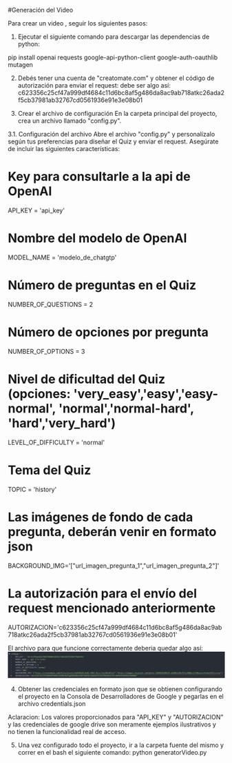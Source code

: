 #Generación del Video

Para crear un video , seguir los siguientes pasos:

1. Ejecutar el siguiente comando para descargar las dependencias de python:

pip install openai requests google-api-python-client google-auth-oauthlib mutagen


2. Debés tener una cuenta de "creatomate.com" y obtener el código de autorización para enviar el request: debe ser algo así:
c623356c25cf47a999df4684c11d6bc8af5g486da8ac9ab718atkc26ada2f5cb37981ab32767cd0561936e91e3e08b01

1. Crear el archivo de configuración
En la carpeta principal del proyecto, crea un archivo llamado "config.py".

3.1. Configuración del archivo
Abre el archivo "config.py" y personalízalo según tus preferencias para diseñar el Quiz y enviar el request. Asegúrate de incluir las siguientes características:

# Key para consultarle a la api de OpenAI
API_KEY = 'api_key'

# Nombre del modelo de OpenAI
MODEL_NAME = 'modelo_de_chatgtp'

# Número de preguntas en el Quiz
NUMBER_OF_QUESTIONS = 2

# Número de opciones por pregunta
NUMBER_OF_OPTIONS = 3

# Nivel de dificultad del Quiz (opciones: 'very_easy','easy','easy-normal', 'normal','normal-hard', 'hard','very_hard')
LEVEL_OF_DIFFICULTY = 'normal'

# Tema del Quiz
TOPIC = 'history'

# Las imágenes de fondo de cada pregunta, deberán venir en formato json
BACKGROUND_IMG='["url_imagen_pregunta_1","url_imagen_pregunta_2"]'

# La autorización para el envío del request mencionado anteriormente
AUTORIZACION='c623356c25cf47a999df4684c11d6bc8af5g486da8ac9ab718atkc26ada2f5cb37981ab32767cd0561936e91e3e08b01'

El archivo para que funcione correctamente deberia quedar algo así:
![Los valores proporcionados para "API_KEY" y "autorizacion" son meramente ejemplos ilustrativos y no tienen la funcionalidad real de acceso.](https://github.com/JuanMartinIwassjuk/generatorQuiz/blob/main/ejemploConfig.png?raw=true)

4. Obtener las credenciales en formato json que se obtienen configurando el proyecto en la Consola de Desarrolladores de Google y pegarlas en el archivo credentials.json

Aclaracion: Los valores proporcionados para "API_KEY" y "AUTORIZACION" y las credenciales de google drive son meramente ejemplos ilustrativos y no tienen la funcionalidad real de acceso.

5. Una vez configurado todo el proyecto, ir a la carpeta fuente del mismo y correr en el bash el siguiente comando: python generatorVideo.py

